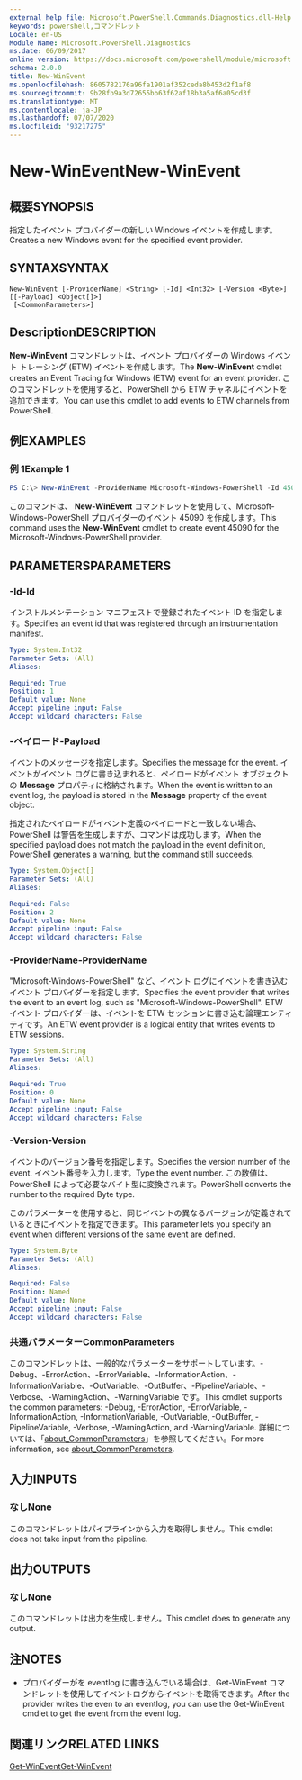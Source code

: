 ```yaml
---
external help file: Microsoft.PowerShell.Commands.Diagnostics.dll-Help.xml
keywords: powershell,コマンドレット
Locale: en-US
Module Name: Microsoft.PowerShell.Diagnostics
ms.date: 06/09/2017
online version: https://docs.microsoft.com/powershell/module/microsoft.powershell.diagnostics/new-winevent?view=powershell-7.1&WT.mc_id=ps-gethelp
schema: 2.0.0
title: New-WinEvent
ms.openlocfilehash: 8605782176a96fa1901af352ceda8b453d2f1af8
ms.sourcegitcommit: 9b28fb9a3d72655bb63f62af18b3a5af6a05cd3f
ms.translationtype: MT
ms.contentlocale: ja-JP
ms.lasthandoff: 07/07/2020
ms.locfileid: "93217275"
---
```

# <span data-ttu-id="2e434-103">New-WinEvent</span><span class="sxs-lookup"><span data-stu-id="2e434-103">New-WinEvent</span></span>

## <span data-ttu-id="2e434-104">概要</span><span class="sxs-lookup"><span data-stu-id="2e434-104">SYNOPSIS</span></span>
<span data-ttu-id="2e434-105">指定したイベント プロバイダーの新しい Windows イベントを作成します。</span><span class="sxs-lookup"><span data-stu-id="2e434-105">Creates a new Windows event for the specified event provider.</span></span>

## <span data-ttu-id="2e434-106">SYNTAX</span><span class="sxs-lookup"><span data-stu-id="2e434-106">SYNTAX</span></span>

```
New-WinEvent [-ProviderName] <String> [-Id] <Int32> [-Version <Byte>] [[-Payload] <Object[]>]
 [<CommonParameters>]
```

## <span data-ttu-id="2e434-107">Description</span><span class="sxs-lookup"><span data-stu-id="2e434-107">DESCRIPTION</span></span>

<span data-ttu-id="2e434-108">**New-WinEvent** コマンドレットは、イベント プロバイダーの Windows イベント トレーシング (ETW) イベントを作成します。</span><span class="sxs-lookup"><span data-stu-id="2e434-108">The **New-WinEvent** cmdlet creates an Event Tracing for Windows (ETW) event for an event provider.</span></span>
<span data-ttu-id="2e434-109">このコマンドレットを使用すると、PowerShell から ETW チャネルにイベントを追加できます。</span><span class="sxs-lookup"><span data-stu-id="2e434-109">You can use this cmdlet to add events to ETW channels from PowerShell.</span></span>

## <span data-ttu-id="2e434-110">例</span><span class="sxs-lookup"><span data-stu-id="2e434-110">EXAMPLES</span></span>

### <span data-ttu-id="2e434-111">例 1</span><span class="sxs-lookup"><span data-stu-id="2e434-111">Example 1</span></span>

```powershell
PS C:\> New-WinEvent -ProviderName Microsoft-Windows-PowerShell -Id 45090 -Payload @("Workflow", "Running")
```

<span data-ttu-id="2e434-112">このコマンドは、 **New-WinEvent** コマンドレットを使用して、Microsoft-Windows-PowerShell プロバイダーのイベント 45090 を作成します。</span><span class="sxs-lookup"><span data-stu-id="2e434-112">This command uses the **New-WinEvent** cmdlet to create event 45090 for the Microsoft-Windows-PowerShell provider.</span></span>

## <span data-ttu-id="2e434-113">PARAMETERS</span><span class="sxs-lookup"><span data-stu-id="2e434-113">PARAMETERS</span></span>

### <span data-ttu-id="2e434-114">-Id</span><span class="sxs-lookup"><span data-stu-id="2e434-114">-Id</span></span>

<span data-ttu-id="2e434-115">インストルメンテーション マニフェストで登録されたイベント ID を指定します。</span><span class="sxs-lookup"><span data-stu-id="2e434-115">Specifies an event id that was registered through an instrumentation manifest.</span></span>

```yaml
Type: System.Int32
Parameter Sets: (All)
Aliases:

Required: True
Position: 1
Default value: None
Accept pipeline input: False
Accept wildcard characters: False
```

### <span data-ttu-id="2e434-116">-ペイロード</span><span class="sxs-lookup"><span data-stu-id="2e434-116">-Payload</span></span>

<span data-ttu-id="2e434-117">イベントのメッセージを指定します。</span><span class="sxs-lookup"><span data-stu-id="2e434-117">Specifies the message for the event.</span></span> <span data-ttu-id="2e434-118">イベントがイベント ログに書き込まれると、ペイロードがイベント オブジェクトの **Message** プロパティに格納されます。</span><span class="sxs-lookup"><span data-stu-id="2e434-118">When the event is written to an event log, the payload is stored in the **Message** property of the event object.</span></span>

<span data-ttu-id="2e434-119">指定されたペイロードがイベント定義のペイロードと一致しない場合、PowerShell は警告を生成しますが、コマンドは成功します。</span><span class="sxs-lookup"><span data-stu-id="2e434-119">When the specified payload does not match the payload in the event definition, PowerShell generates a warning, but the command still succeeds.</span></span>

```yaml
Type: System.Object[]
Parameter Sets: (All)
Aliases:

Required: False
Position: 2
Default value: None
Accept pipeline input: False
Accept wildcard characters: False
```

### <span data-ttu-id="2e434-120">-ProviderName</span><span class="sxs-lookup"><span data-stu-id="2e434-120">-ProviderName</span></span>

<span data-ttu-id="2e434-121">"Microsoft-Windows-PowerShell" など、イベント ログにイベントを書き込むイベント プロバイダーを指定します。</span><span class="sxs-lookup"><span data-stu-id="2e434-121">Specifies the event provider that writes the event to an event log, such as "Microsoft-Windows-PowerShell".</span></span> <span data-ttu-id="2e434-122">ETW イベント プロバイダーは、イベントを ETW セッションに書き込む論理エンティティです。</span><span class="sxs-lookup"><span data-stu-id="2e434-122">An ETW event provider is a logical entity that writes events to ETW sessions.</span></span>

```yaml
Type: System.String
Parameter Sets: (All)
Aliases:

Required: True
Position: 0
Default value: None
Accept pipeline input: False
Accept wildcard characters: False
```

### <span data-ttu-id="2e434-123">-Version</span><span class="sxs-lookup"><span data-stu-id="2e434-123">-Version</span></span>

<span data-ttu-id="2e434-124">イベントのバージョン番号を指定します。</span><span class="sxs-lookup"><span data-stu-id="2e434-124">Specifies the version number of the event.</span></span> <span data-ttu-id="2e434-125">イベント番号を入力します。</span><span class="sxs-lookup"><span data-stu-id="2e434-125">Type the event number.</span></span> <span data-ttu-id="2e434-126">この数値は、PowerShell によって必要なバイト型に変換されます。</span><span class="sxs-lookup"><span data-stu-id="2e434-126">PowerShell converts the number to the required Byte type.</span></span>

<span data-ttu-id="2e434-127">このパラメーターを使用すると、同じイベントの異なるバージョンが定義されているときにイベントを指定できます。</span><span class="sxs-lookup"><span data-stu-id="2e434-127">This parameter lets you specify an event when different versions of the same event are defined.</span></span>

```yaml
Type: System.Byte
Parameter Sets: (All)
Aliases:

Required: False
Position: Named
Default value: None
Accept pipeline input: False
Accept wildcard characters: False
```

### <span data-ttu-id="2e434-128">共通パラメーター</span><span class="sxs-lookup"><span data-stu-id="2e434-128">CommonParameters</span></span>

<span data-ttu-id="2e434-129">このコマンドレットは、一般的なパラメーターをサポートしています。-Debug、-ErrorAction、-ErrorVariable、-InformationAction、-InformationVariable、-OutVariable、-OutBuffer、-PipelineVariable、-Verbose、-WarningAction、-WarningVariable です。</span><span class="sxs-lookup"><span data-stu-id="2e434-129">This cmdlet supports the common parameters: -Debug, -ErrorAction, -ErrorVariable, -InformationAction, -InformationVariable, -OutVariable, -OutBuffer, -PipelineVariable, -Verbose, -WarningAction, and -WarningVariable.</span></span> <span data-ttu-id="2e434-130">詳細については、「[about_CommonParameters](https://go.microsoft.com/fwlink/?LinkID=113216)」を参照してください。</span><span class="sxs-lookup"><span data-stu-id="2e434-130">For more information, see [about_CommonParameters](https://go.microsoft.com/fwlink/?LinkID=113216).</span></span>

## <span data-ttu-id="2e434-131">入力</span><span class="sxs-lookup"><span data-stu-id="2e434-131">INPUTS</span></span>

### <span data-ttu-id="2e434-132">なし</span><span class="sxs-lookup"><span data-stu-id="2e434-132">None</span></span>

<span data-ttu-id="2e434-133">このコマンドレットはパイプラインから入力を取得しません。</span><span class="sxs-lookup"><span data-stu-id="2e434-133">This cmdlet does not take input from the pipeline.</span></span>

## <span data-ttu-id="2e434-134">出力</span><span class="sxs-lookup"><span data-stu-id="2e434-134">OUTPUTS</span></span>

### <span data-ttu-id="2e434-135">なし</span><span class="sxs-lookup"><span data-stu-id="2e434-135">None</span></span>

<span data-ttu-id="2e434-136">このコマンドレットは出力を生成しません。</span><span class="sxs-lookup"><span data-stu-id="2e434-136">This cmdlet does to generate any output.</span></span>

## <span data-ttu-id="2e434-137">注</span><span class="sxs-lookup"><span data-stu-id="2e434-137">NOTES</span></span>

* <span data-ttu-id="2e434-138">プロバイダーがを eventlog に書き込んでいる場合は、Get-WinEvent コマンドレットを使用してイベントログからイベントを取得できます。</span><span class="sxs-lookup"><span data-stu-id="2e434-138">After the provider writes the even to an eventlog, you can use the Get-WinEvent cmdlet to get the event from the event log.</span></span>

## <span data-ttu-id="2e434-139">関連リンク</span><span class="sxs-lookup"><span data-stu-id="2e434-139">RELATED LINKS</span></span>

[<span data-ttu-id="2e434-140">Get-WinEvent</span><span class="sxs-lookup"><span data-stu-id="2e434-140">Get-WinEvent</span></span>](Get-WinEvent.md)

